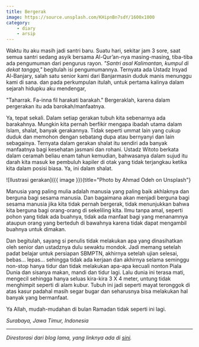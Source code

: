 ```yaml
---
title: Bergerak
image: https://source.unsplash.com/KHipnBn7sdY/1600x1000
category:
    - diary
    - arsip
---
```


Waktu itu aku masih jadi santri baru. Suatu hari, sekitar jam 3 sore, saat semua santri sedang asyik bersama Al-Qur’an-nya masing-masing, tiba-tiba ada pengumuman dari pengurus rayon. *"Santri asal Kalimantan, kumpul di dekat tangga,"* begitulah isi pengumumannya. Ternyata ada Ustadz Irsyad Al-Banjary, salah satu senior kami dari Banjarmasin duduk manis menunggu kami di sana. dan pada perkumpulan itulah, untuk pertama kalinya dalam sejarah hidupku aku mendengar,

"Taharrak. Fa-inna fil harakati barakah." Bergeraklah, karena dalam pergerakan itu ada barokah/manfaatnya.

Ya, tepat sekali. Dalam setiap gerakan tubuh kita sebenarnya ada barakahnya. Mungkin kita pernah berfikir mengapa ibadah utama dalam Islam, shalat, banyak gerakannya. Tidak seperti ummat lain yang cukup duduk dan memohon dengan sebatang dupa atau bernyanyi dan lain sebagainya. Ternyata dalam gerakan shalat itu sendiri ada banyak manfaatnya bagi kesehatan jasmani dan rohani. Ustadz Witoto berkata dalam ceramah beliau enam tahun kemudian, bahwasanya dalam sujud itu darah kita masuk ke pembuluh kapiler di otak yang tidak terjangkau ketika kita dalam posisi biasa. Ya, ini dalam shalat.

![Ilustrasi gerakan]({{ image }}){title="Photo by Ahmad Odeh on Unsplash"}

Manusia yang paling mulia adalah manusia yang paling baik akhlaknya dan berguna bagi sesama manusia. Dan bagaimana akan menjadi berguna bagi sesama manusia jika kita tidak pernah bergerak, tidak menunjukkan bahwa kita berguna bagi orang-orang di sekeliling kita. Ilmu tanpa amal, seperti pohon yang tidak ada buahnya, tidak ada manfaat bagi yang menanamnya ataupun orang yang berteduh di bawahnya karena tidak dapat mengambil buahnya untuk dimakan.

Dan begitulah, sayang si penulis tidak melakukan apa yang dinasihatkan oleh senior dan ustadznya dulu sewaktu mondok. Jadi memang setelah padat belajar untuk persiapan SBMPTN, akhirnya setelah ujian selesai, bebas… lepas… sehingga tidak ada kerjaan dan akhirnya selama seminggu non-stop hanya tidur dan tidak melakukan apa-apa kecuali nonton Piala Dunia dan sisanya makan, mandi dan tidur lagi. Lalu dunia ini terasa mati, mengecil sehingga hanya seluas kira-kira 3 X 4 meter, untung tidak menghimpit seperti di alam kubur. Tubuh ini jadi seperti mayat teronggok di atas kasur padahal masih segar bugar dan seharusnya bisa melakukan hal banyak yang  bermanfaat.

Ya Allah, mudah-mudahan di bulan Ramadan tidak seperti ini lagi.

*Surabaya, Jawa Timur, Indonesia*

---

*Direstorasi dari blog lama, yang linknya ada di [sini](https://web.archive.org/web/20140917091128/http://radenpioneer.wordpress.com/2014/06/26/lalu-dunia-ini-terasa-mati/).*